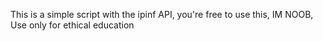 This is a simple script with the ipinf API, you're free to use this, IM NOOB, 
Use only for ethical education
